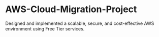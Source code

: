 # AWS-Cloud-Migration-Project
Designed and implemented a scalable, secure, and cost-effective AWS environment using Free Tier services.

